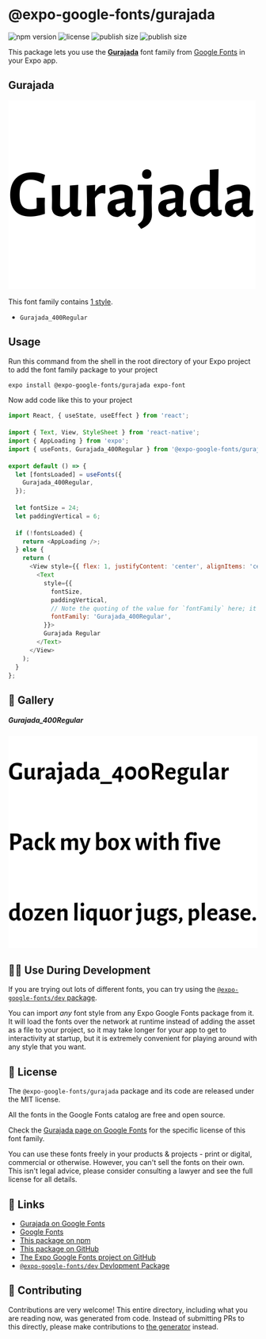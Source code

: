 # @expo-google-fonts/gurajada

![npm version](https://flat.badgen.net/npm/v/@expo-google-fonts/gurajada)
![license](https://flat.badgen.net/github/license/expo/google-fonts)
![publish size](https://flat.badgen.net/packagephobia/install/@expo-google-fonts/gurajada)
![publish size](https://flat.badgen.net/packagephobia/publish/@expo-google-fonts/gurajada)

This package lets you use the [**Gurajada**](https://fonts.google.com/specimen/Gurajada) font family from [Google Fonts](https://fonts.google.com/) in your Expo app.

## Gurajada

![Gurajada](./font-family.png)

This font family contains [1 style](#-gallery).

- `Gurajada_400Regular`

## Usage

Run this command from the shell in the root directory of your Expo project to add the font family package to your project
```sh
expo install @expo-google-fonts/gurajada expo-font
```

Now add code like this to your project
```js
import React, { useState, useEffect } from 'react';

import { Text, View, StyleSheet } from 'react-native';
import { AppLoading } from 'expo';
import { useFonts, Gurajada_400Regular } from '@expo-google-fonts/gurajada';

export default () => {
  let [fontsLoaded] = useFonts({
    Gurajada_400Regular,
  });

  let fontSize = 24;
  let paddingVertical = 6;

  if (!fontsLoaded) {
    return <AppLoading />;
  } else {
    return (
      <View style={{ flex: 1, justifyContent: 'center', alignItems: 'center' }}>
        <Text
          style={{
            fontSize,
            paddingVertical,
            // Note the quoting of the value for `fontFamily` here; it expects a string!
            fontFamily: 'Gurajada_400Regular',
          }}>
          Gurajada Regular
        </Text>
      </View>
    );
  }
};

```

## 🔡 Gallery

##### Gurajada_400Regular
![Gurajada_400Regular](./Gurajada_400Regular.ttf.png)


## 👩‍💻 Use During Development

If you are trying out lots of different fonts, you can try using the [`@expo-google-fonts/dev` package](https://github.com/expo/google-fonts/tree/master/font-packages/dev#readme).

You can import *any* font style from any Expo Google Fonts package from it. It will load the fonts
over the network at runtime instead of adding the asset as a file to your project, so it may take longer
for your app to get to interactivity at startup, but it is extremely convenient
for playing around with any style that you want.

## 📖 License

The `@expo-google-fonts/gurajada` package and its code are released under the MIT license.

All the fonts in the Google Fonts catalog are free and open source.

Check the [Gurajada page on Google Fonts](https://fonts.google.com/specimen/Gurajada) for the specific license of this font family.

You can use these fonts freely in your products & projects - print or digital, commercial or otherwise. However, you can't sell the fonts on their own. This isn't legal advice, please consider consulting a lawyer and see the full license for all details.

## 🔗 Links

- [Gurajada on Google Fonts](https://fonts.google.com/specimen/Gurajada)
- [Google Fonts](https://fonts.google.com/)
- [This package on npm](https://www.npmjs.com/package/@expo-google-fonts/gurajada)
- [This package on GitHub](https://github.com/expo/google-fonts/tree/master/font-packages/gurajada)
- [The Expo Google Fonts project on GitHub](https://github.com/expo/google-fonts)
- [`@expo-google-fonts/dev` Devlopment Package](https://github.com/expo/google-fonts/tree/master/font-packages/dev)

## 🤝 Contributing

Contributions are very welcome! This entire directory, including what you are reading now, was generated from code. Instead of submitting PRs to this directly, please make contributions to [the generator](https://github.com/expo/google-fonts/tree/master/packages/generator) instead.
